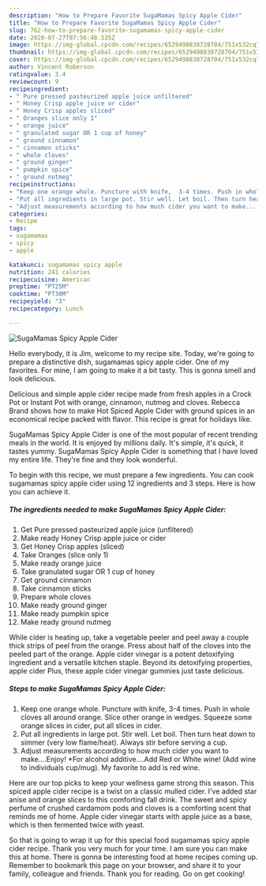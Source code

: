 ```yaml
---
description: "How to Prepare Favorite SugaMamas Spicy Apple Cider"
title: "How to Prepare Favorite SugaMamas Spicy Apple Cider"
slug: 762-how-to-prepare-favorite-sugamamas-spicy-apple-cider
date: 2020-07-27T07:56:48.535Z
image: https://img-global.cpcdn.com/recipes/6529498838728704/751x532cq70/sugamamas-spicy-apple-cider-recipe-main-photo.jpg
thumbnail: https://img-global.cpcdn.com/recipes/6529498838728704/751x532cq70/sugamamas-spicy-apple-cider-recipe-main-photo.jpg
cover: https://img-global.cpcdn.com/recipes/6529498838728704/751x532cq70/sugamamas-spicy-apple-cider-recipe-main-photo.jpg
author: Vincent Roberson
ratingvalue: 3.4
reviewcount: 9
recipeingredient:
- " Pure pressed pasteurized apple juice unfiltered"
- " Honey Crisp apple juice or cider"
- " Honey Crisp apples sliced"
- " Oranges slice only 1"
- " orange juice"
- " granulated sugar OR 1 cup of honey"
- " ground cinnamon"
- " cinnamon sticks"
- " whole cloves"
- " ground ginger"
- " pumpkin spice"
- " ground nutmeg"
recipeinstructions:
- "Keep one orange whole. Puncture with knife,  3-4 times. Push in whole cloves all around orange. Slice other orange in wedges. Squeeze some orange slices in cider, put all slices in cider."
- "Put all ingredients in large pot. Stir well. Let boil. Then turn heat down to simmer (very low flame/heat). Always stir before serving a cup."
- "Adjust measurements according to how much cider you want to make....Enjoy! *For alcohol additive....Add Red or White wine! (Add wine to individuals cup/mug). My favorite to add is red wine."
categories:
- Recipe
tags:
- sugamamas
- spicy
- apple

katakunci: sugamamas spicy apple 
nutrition: 241 calories
recipecuisine: American
preptime: "PT25M"
cooktime: "PT30M"
recipeyield: "3"
recipecategory: Lunch

---
```



![SugaMamas Spicy Apple Cider](https://img-global.cpcdn.com/recipes/6529498838728704/751x532cq70/sugamamas-spicy-apple-cider-recipe-main-photo.jpg)

Hello everybody, it is Jim, welcome to my recipe site. Today, we're going to prepare a distinctive dish, sugamamas spicy apple cider. One of my favorites. For mine, I am going to make it a bit tasty. This is gonna smell and look delicious.

Delicious and simple apple cider recipe made from fresh apples in a Crock Pot or Instant Pot with orange, cinnamon, nutmeg and cloves. Rebecca Brand shows how to make Hot Spiced Apple Cider with ground spices in an economical recipe packed with flavor. This recipe is great for holidays like.

SugaMamas Spicy Apple Cider is one of the most popular of recent trending meals in the world. It is enjoyed by millions daily. It's simple, it's quick, it tastes yummy. SugaMamas Spicy Apple Cider is something that I have loved my entire life. They're fine and they look wonderful.


To begin with this recipe, we must prepare a few ingredients. You can cook sugamamas spicy apple cider using 12 ingredients and 3 steps. Here is how you can achieve it.

##### The ingredients needed to make SugaMamas Spicy Apple Cider:

1. Get  Pure pressed pasteurized apple juice (unfiltered)
1. Make ready  Honey Crisp apple juice or cider
1. Get  Honey Crisp apples (sliced)
1. Take  Oranges (slice only 1)
1. Make ready  orange juice
1. Take  granulated sugar OR 1 cup of honey
1. Get  ground cinnamon
1. Take  cinnamon sticks
1. Prepare  whole cloves
1. Make ready  ground ginger
1. Make ready  pumpkin spice
1. Make ready  ground nutmeg


While cider is heating up, take a vegetable peeler and peel away a couple thick strips of peel from the orange. Press about half of the cloves into the peeled part of the orange. Apple cider vinegar is a potent detoxifying ingredient and a versatile kitchen staple. Beyond its detoxifying properties, apple cider Plus, these apple cider vinegar gummies just taste delicious. 

##### Steps to make SugaMamas Spicy Apple Cider:

1. Keep one orange whole. Puncture with knife,  3-4 times. Push in whole cloves all around orange. Slice other orange in wedges. Squeeze some orange slices in cider, put all slices in cider.
1. Put all ingredients in large pot. Stir well. Let boil. Then turn heat down to simmer (very low flame/heat). Always stir before serving a cup.
1. Adjust measurements according to how much cider you want to make....Enjoy! *For alcohol additive....Add Red or White wine! (Add wine to individuals cup/mug). My favorite to add is red wine.


Here are our top picks to keep your wellness game strong this season. This spiced apple cider recipe is a twist on a classic mulled cider. I&#39;ve added star anise and orange slices to this comforting fall drink. The sweet and spicy perfume of crushed cardamom pods and cloves is a comforting scent that reminds me of home. Apple cider vinegar starts with apple juice as a base, which is then fermented twice with yeast. 

So that is going to wrap it up for this special food sugamamas spicy apple cider recipe. Thank you very much for your time. I am sure you can make this at home. There is gonna be interesting food at home recipes coming up. Remember to bookmark this page on your browser, and share it to your family, colleague and friends. Thank you for reading. Go on get cooking!
